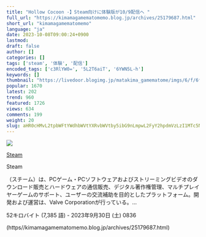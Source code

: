 ```yaml
---
title: "Hollow Cocoon -】Steam向けに体験版が10/9配信へ "
full_url: "https://kimamagamematomemo.blog.jp/archives/25179687.html"
short_url: "kimamagamematomemo"
language: "ja"
date: 2023-10-08T09:00:24+0900
lastmod: 
draft: false
author: []
categories: []
tags: ['steam', '体験', '配信']
encoded_tags: ['c3RlYW0=', '5L2T6aiT', '6YWN5L-h']
keywords: []
thumbnail: "https://livedoor.blogimg.jp/matakima_gamematome/imgs/6/f/6f805c07.jpg"
popular: 1670
latest: 202
trend: 960
featured: 1726
views: 634
comments: 199
weight: 20
slug: aHR0cHMvL2tpbWFtYWdhbWVtYXRvbWVtby5ibG9nLmpwL2FyY2hpdmVzLzI1MTc5Njg3Lmh0bWw=
---
```


![](https://livedoor.blogimg.jp/matakima_gamematome/imgs/6/f/6f805c07.jpg)

<div><a title='Steam' href='https//ja.wikipedia.org/wiki/Steam' target='_blank'><p>Steam</p></a> <p class='searchresult'><p>Steam</p>（スチーム）は、PCゲーム・PCソフトウェアおよびストリーミングビデオのダウンロード販売とハードウェアの通信販売、デジタル著作権管理、マルチプレイヤーゲームのサポート、ユーザーの交流補助を目的としたプラットフォーム。開発および運営は、Valve Corporationが行っている。…</p> <p class='mw-search-result-data'>52キロバイト (7,385 語) - 2023年9月30日 (土) 0836</p></div>

(https//kimamagamematomemo.blog.jp/archives/25179687.html)
